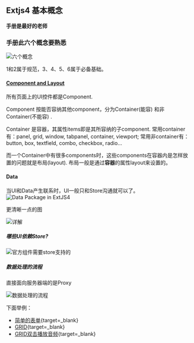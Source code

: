 ## Extjs4 基本概念

**手册是最好的老师**

### 手册此六个概念要熟悉
![六个概念](http://ww3.sinaimg.cn/mw690/62dabf66gw1f4h9pndhy1j207s07at9q.jpg)

1和2属于规范，3、4、5、6属于必备基础。

#### [Component and Layout](extjs_components.md)

所有页面上的UI控件都是Component.

Component 按能否容纳其他component，分为Container(能容) 和非Container(不能容) .

Container 是容器，其属性items即是其所容纳的子component.
常用container有：panel, grid, window, tabpanel, container, viewport;
常用非container有：button, box, textfield, combo, checkbox, radio...

而一个Container中有很多components时，这些components在容器内是怎样放置的问题就是布局(layout). 
布局一般是通过**容器**的属性layout来设置的。


#### Data

当UI和Data产生联系时，UI一般只和Store沟通就可以了。
![Data Package in ExtJS4](http://ww3.sinaimg.cn/mw690/62dabf66gw1f4ha5h4hc3j20il0fa758.jpg)


更清晰一点的图

![详解](http://ww3.sinaimg.cn/mw690/62dabf66gw1f4ha5owk4vj20fe0hfn00.jpg)


##### 哪些UI依赖Store?

![官方组件需要store支持的](http://ww2.sinaimg.cn/mw690/62dabf66gw1f4ha5vg8ptj20fe04r74o.jpg)


##### 数据处理的流程 

直接面向服务器端的是Proxy

![数据处理的流程](http://ww4.sinaimg.cn/mw690/62dabf66gw1f4ha608xglj20fe06at98.jpg)


下面举例：

* [简单的表单](http://runjs.cn/code/a0nf75qj){target=_blank}
* [GRID](http://runjs.cn/code/yjarahah){target=_blank}
* [GRID双击播放音频](http://runjs.cn/code/zo4sbeiv){target=_blank}




